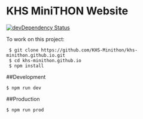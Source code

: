 # KHS MiniTHON Website
[![devDependency Status](https://david-dm.org/khs-minithon/khs-minithon.github.io/dev-status.svg)](https://david-dm.org/khs-minithon/khs-minithon.github.io#info=devDependencies)

To work on this project:
```
 $ git clone https://github.com/KHS-Minithon/khs-minithon.github.io.git
 $ cd khs-minithon.github.io
 $ npm install
```

##Development

``` $ npm run dev ```

##Production

``` $ npm run prod ```
